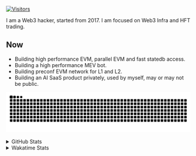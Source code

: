 <!-- markdownlint-disable MD041 MD010 MD033 -->
[![Visitors](https://api.visitorbadge.io/api/daily?path=Akagi201%2FAkagi201&label=Visitors%20Today&countColor=%2337d67a)](https://visitorbadge.io/status?path=Akagi201%2FAkagi201)

I am a Web3 hacker, started from 2017. I am focused on Web3 Infra and HFT trading.

## Now

* Building high performance EVM, parallel EVM and fast statedb access.
* Building a high performance MEV bot.
* Building preconf EVM network for L1 and L2.
* Building an AI SaaS product privately, used by myself, may or may not be public.

[![github contribution grid snake animation](https://raw.githubusercontent.com/Akagi201/Akagi201/output/github-contribution-grid-snake.svg#gh-light-mode-only)](https://github.com/Akagi201)

<details>
<summary>GitHub Stats</summary>
  <a href="https://github.com/Akagi201"><img alt="Profile Detail" src="https://raw.githubusercontent.com/Akagi201/Akagi201/master/profile-summary-card-output/dracula/0-profile-details.svg" /></a>
  <a href="https://github.com/Akagi201"><img alt="Github Stats" src="https://raw.githubusercontent.com/Akagi201/Akagi201/master/profile-summary-card-output/dracula/3-stats.svg" /></a>
  <a href="https://github.com/Akagi201"><img alt="Lang By Commits" src="https://raw.githubusercontent.com/Akagi201/Akagi201/master/profile-summary-card-output/dracula/2-most-commit-language.svg" /></a>
</details>

<details>
<summary>Wakatime Stats</summary>
<br>

<!--START_SECTION:waka-->

```txt
From: 13 December 2024 - To: 20 December 2024

Total Time: 53 hrs 29 mins

Other              27 hrs 24 mins  ████████████▓░░░░░░░░░░░░   51.24 %
Rust               11 hrs 22 mins  █████▒░░░░░░░░░░░░░░░░░░░   21.28 %
Python             3 hrs 24 mins   █▓░░░░░░░░░░░░░░░░░░░░░░░   06.37 %
sh                 3 hrs 21 mins   █▓░░░░░░░░░░░░░░░░░░░░░░░   06.29 %
TOML               1 hr 18 mins    ▓░░░░░░░░░░░░░░░░░░░░░░░░   02.45 %
JavaScript         1 hr 5 mins     ▓░░░░░░░░░░░░░░░░░░░░░░░░   02.05 %
Markdown           1 hr 4 mins     ▓░░░░░░░░░░░░░░░░░░░░░░░░   02.00 %
SQL                48 mins         ▒░░░░░░░░░░░░░░░░░░░░░░░░   01.51 %
TypeScript         42 mins         ▒░░░░░░░░░░░░░░░░░░░░░░░░   01.32 %
Solidity           40 mins         ▒░░░░░░░░░░░░░░░░░░░░░░░░   01.25 %
```

<!--END_SECTION:waka-->

</details>
